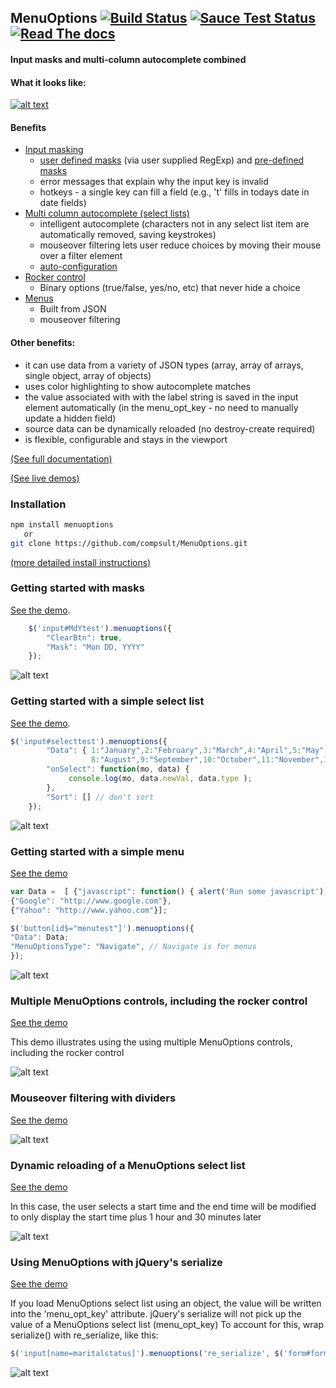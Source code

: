 ## MenuOptions [![Build Status](https://travis-ci.org/compsult/MenuOptions.svg?branch=1.8.2-12)](https://travis-ci.org/compsult/MenuOptions) [![Sauce Test Status](https://saucelabs.com/buildstatus/compsult)](https://saucelabs.com/u/compsult) [![Read The docs](https://readthedocs.org/projects/pip/badge/?version=latest)](http://menuoptions.readthedocs.org/en/latest/) ##

#### Input masks and multi-column autocomplete combined


#### What it looks like:

[![alt text](http://www.menuoptions.org/examples/imgs/overview2.gif "input mask and autocomplete example")](http://menuoptions.org/examples/MaskCombos.html "input mask and autocomplete example")

#### Benefits


*  [Input masking](http://www.menuoptions.org/examples/Masks.html)
    *   [user defined masks](http://menuoptions.readthedocs.io/en/latest/Masks.html#id1) (via user supplied RegExp) and [pre-defined masks](http://menuoptions.readthedocs.io/en/latest/Masks.html#id2)
    *   error messages that explain why the input key is invalid
    *   hotkeys - a single key can fill a field (e.g., 't' fills in todays date in date fields)
*  [Multi column autocomplete (select lists)](http://www.menuoptions.org/examples/ReloadMenuOptions.html)
    *   intelligent autocomplete (characters not in any select list item are automatically removed, saving keystrokes)
    *  mouseover filtering lets user reduce choices by moving their mouse over a filter element
    *  [auto-configuration](http://menuoptions.readthedocs.io/en/latest/FAQ.html#what-do-you-mean-auto-configuration)
*  [Rocker control](http://www.menuoptions.org/examples/Rocker.html)
    *   Binary options (true/false, yes/no, etc) that never hide a choice
*  [Menus](http://www.menuoptions.org/examples/MenusBottom.html)
    *  Built from JSON
    *  mouseover filtering

#### Other benefits:

*   it can use data from a variety of JSON types (array, array of arrays, single object, array of objects)
*   uses color highlighting to show autocomplete matches 
*   the value associated with with the label string is saved in the input element automatically (in the menu_opt_key - no need to manually update a hidden field)
*   source data can be dynamically reloaded (no destroy-create required)
*   is flexible, configurable and stays in the viewport  

[(See full documentation)](http://menuoptions.readthedocs.org/en/latest/)

[(See live demos)](http://www.menuoptions.org)

### Installation

```bash
npm install menuoptions
   or
git clone https://github.com/compsult/MenuOptions.git
```

[(more detailed install instructions)](http://menuoptions.readthedocs.org/en/latest/QuickStart.html)


### Getting started with masks
[See the demo](http://www.menuoptions.org/examples/Masks.html).

```javascript
    $('input#MdYtest').menuoptions({ 
        "ClearBtn": true,
        "Mask": "Mon DD, YYYY"
    });  
```

![alt text](http://www.menuoptions.org/examples/imgs/masks.png "masks image")

### Getting started with a simple select list
[See the demo](http://www.menuoptions.org/examples/QuickStartSelect.html).

```javascript
$('input#selecttest').menuoptions({                                         
        "Data": { 1:"January",2:"February",3:"March",4:"April",5:"May", 6:"June",7:"July",
                  8:"August",9:"September",10:"October",11:"November",12:"December" },
        "onSelect": function(mo, data) {                                        
             console.log(mo, data.newVal, data.type );                          
        },                                                                                                               
        "Sort": [] // don't sort                                                            
    });           
```
![alt text](http://www.menuoptions.org/examples/imgs/SimpleSelect.jpg "select list image")

### Getting started with a simple menu

[See the demo](http://www.menuoptions.org/examples/QuickStartMenu.html)

```javascript
var Data =  [ {"javascript": function() { alert('Run some javascript'); }},
{"Google": "http://www.google.com"},
{"Yahoo": "http://www.yahoo.com"}];

$('button[id$="menutest"]').menuoptions({
"Data": Data;
"MenuOptionsType": "Navigate", // Navigate is for menus
});
```
![alt text](http://www.menuoptions.org/examples/imgs/SimpleMenu.jpg "simple menu image")

### Multiple MenuOptions controls, including the rocker control

[See the demo](http://www.menuoptions.org/examples/MultiSelect.html)

This demo illustrates using the using multiple MenuOptions controls, including the rocker control 

![alt text](http://www.menuoptions.org/examples/imgs/MultiSelects.png "using multiple menuoptions on a page ")

### Mouseover filtering with dividers
[See the demo](http://www.menuoptions.org/examples/Dividers.html)

![alt text](http://www.menuoptions.org/examples/imgs/MenuWithMOandDivs.jpg "mouseover filtering with dividers")


### Dynamic reloading of a MenuOptions select list
[See the demo](http://www.menuoptions.org/examples/ReloadMenuOptions.html)

In this case, the user selects a start time and the end time will be modified to only display
the start time plus 1 hour and 30 minutes later

![alt text](http://www.menuoptions.org/examples/imgs/Reload.png "dynamic reload of MenuOptions select list")

### Using MenuOptions with jQuery's serialize
[See the demo](http://www.menuoptions.org/examples/Serialize.html)

If you load MenuOptions select list using an object, the value will be written into the 'menu_opt_key'
attribute.  jQuery's serialize will not pick up the value of a MenuOptions select list (menu_opt_key)
To account for this, wrap serialize() with re_serialize, like this:

```javascript
$('input[name=maritalstatus]').menuoptions('re_serialize', $('form#form1').serialize());
```

![alt text](http://www.menuoptions.org/examples/imgs/re_serialize.png "using MenuOptions with serialize() ")
